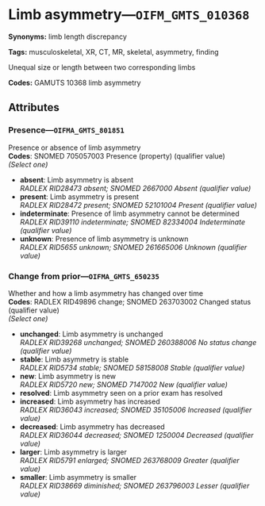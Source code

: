# Limb asymmetry—`OIFM_GMTS_010368`

**Synonyms:** limb length discrepancy

**Tags:** musculoskeletal, XR, CT, MR, skeletal, asymmetry, finding

Unequal size or length between two corresponding limbs

**Codes:** GAMUTS 10368 limb asymmetry

## Attributes

### Presence—`OIFMA_GMTS_801851`

Presence or absence of limb asymmetry  
**Codes**: SNOMED 705057003 Presence (property) (qualifier value)  
*(Select one)*

- **absent**: Limb asymmetry is absent  
_RADLEX RID28473 absent; SNOMED 2667000 Absent (qualifier value)_
- **present**: Limb asymmetry is present  
_RADLEX RID28472 present; SNOMED 52101004 Present (qualifier value)_
- **indeterminate**: Presence of limb asymmetry cannot be determined  
_RADLEX RID39110 indeterminate; SNOMED 82334004 Indeterminate (qualifier value)_
- **unknown**: Presence of limb asymmetry is unknown  
_RADLEX RID5655 unknown; SNOMED 261665006 Unknown (qualifier value)_

### Change from prior—`OIFMA_GMTS_650235`

Whether and how a limb asymmetry has changed over time  
**Codes**: RADLEX RID49896 change; SNOMED 263703002 Changed status (qualifier value)  
*(Select one)*

- **unchanged**: Limb asymmetry is unchanged  
_RADLEX RID39268 unchanged; SNOMED 260388006 No status change (qualifier value)_
- **stable**: Limb asymmetry is stable  
_RADLEX RID5734 stable; SNOMED 58158008 Stable (qualifier value)_
- **new**: Limb asymmetry is new  
_RADLEX RID5720 new; SNOMED 7147002 New (qualifier value)_
- **resolved**: Limb asymmetry seen on a prior exam has resolved  
- **increased**: Limb asymmetry has increased  
_RADLEX RID36043 increased; SNOMED 35105006 Increased (qualifier value)_
- **decreased**: Limb asymmetry has decreased  
_RADLEX RID36044 decreased; SNOMED 1250004 Decreased (qualifier value)_
- **larger**: Limb asymmetry is larger  
_RADLEX RID5791 enlarged; SNOMED 263768009 Greater (qualifier value)_
- **smaller**: Limb asymmetry is smaller  
_RADLEX RID38669 diminished; SNOMED 263796003 Lesser (qualifier value)_